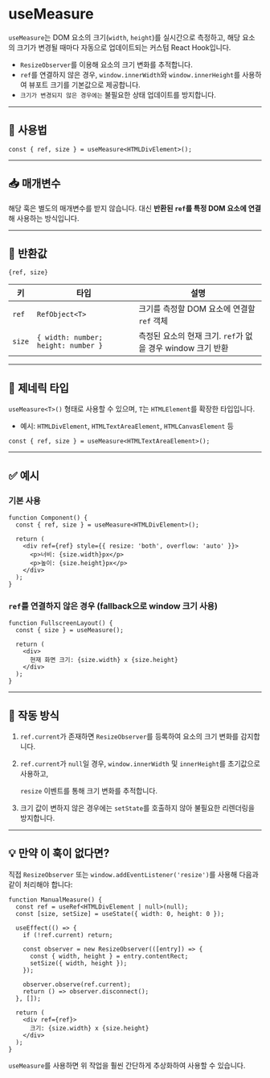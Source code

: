 # useMeasure

`useMeasure`는 DOM 요소의 크기(`width`, `height`)를 실시간으로 측정하고, 해당 요소의 크기가 변경될 때마다 자동으로 업데이트되는 커스텀 React Hook입니다.

- `ResizeObserver`를 이용해 요소의 크기 변화를 추적합니다.
- `ref`를 연결하지 않은 경우, `window.innerWidth`와 `window.innerHeight`를 사용하여 뷰포트 크기를 기본값으로 제공합니다.
- `크기가 변경되지 않은 경우에는` 불필요한 상태 업데이트를 방지합니다.

---

## 🔗 사용법

```tsx
const { ref, size } = useMeasure<HTMLDivElement>();
```

---

## 📥 매개변수

해당 훅은 별도의 매개변수를 받지 않습니다. 대신 **반환된 `ref`를 특정 DOM 요소에 연결**해 사용하는 방식입니다.

---

## 🔁 반환값

`{ref, size}`

| 키     | 타입                                | 설명                                                        |
| ------ | ----------------------------------- | ----------------------------------------------------------- |
| `ref`  | `RefObject<T>`                      | 크기를 측정할 DOM 요소에 연결할 `ref` 객체                  |
| `size` | `{ width: number; height: number }` | 측정된 요소의 현재 크기. `ref`가 없을 경우 window 크기 반환 |

---

## 🧩 제네릭 타입

`useMeasure<T>()` 형태로 사용할 수 있으며, `T`는 `HTMLElement`를 확장한 타입입니다.

- 예시: `HTMLDivElement`, `HTMLTextAreaElement`, `HTMLCanvasElement` 등

```tsx
const { ref, size } = useMeasure<HTMLTextAreaElement>();
```

---

## ✅ 예시

### 기본 사용

```tsx
function Component() {
  const { ref, size } = useMeasure<HTMLDivElement>();

  return (
    <div ref={ref} style={{ resize: 'both', overflow: 'auto' }}>
      <p>너비: {size.width}px</p>
      <p>높이: {size.height}px</p>
    </div>
  );
}
```

### `ref`를 연결하지 않은 경우 (fallback으로 window 크기 사용)

```tsx
function FullscreenLayout() {
  const { size } = useMeasure();

  return (
    <div>
      현재 화면 크기: {size.width} x {size.height}
    </div>
  );
}
```

---

## 🧠 작동 방식

1. `ref.current`가 존재하면 `ResizeObserver`를 등록하여 요소의 크기 변화를 감지합니다.
2. `ref.current`가 `null`일 경우, `window.innerWidth` 및 `innerHeight`를 초기값으로 사용하고,

   `resize` 이벤트를 통해 크기 변화를 추적합니다.

3. 크기 값이 변하지 않은 경우에는 `setState`를 호출하지 않아 불필요한 리렌더링을 방지합니다.

---

## 💡 만약 이 훅이 없다면?

직접 `ResizeObserver` 또는 `window.addEventListener('resize')`를 사용해 다음과 같이 처리해야 합니다:

```tsx
function ManualMeasure() {
  const ref = useRef<HTMLDivElement | null>(null);
  const [size, setSize] = useState({ width: 0, height: 0 });

  useEffect(() => {
    if (!ref.current) return;

    const observer = new ResizeObserver(([entry]) => {
      const { width, height } = entry.contentRect;
      setSize({ width, height });
    });

    observer.observe(ref.current);
    return () => observer.disconnect();
  }, []);

  return (
    <div ref={ref}>
      크기: {size.width} x {size.height}
    </div>
  );
}
```

`useMeasure`를 사용하면 위 작업을 훨씬 간단하게 추상화하여 사용할 수 있습니다.
